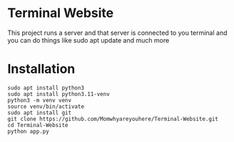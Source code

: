# Terminal Website 
This project runs a server and that server is connected to you terminal and you can do things like sudo apt update and much more

# Installation

```
sudo apt install python3
sudo apt install python3.11-venv
python3 -m venv venv
source venv/bin/activate
sudo apt install git
git clone https://github.com/Momwhyareyouhere/Terminal-Website.git
cd Terminal-Website
python app.py
```
